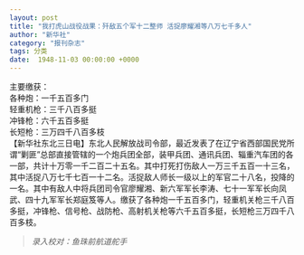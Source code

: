 ```yaml
---
layout: post
title: "我打虎山战役战果：歼敌五个军十二整师 活捉廖耀湘等八万七千多人"
author: "新华社"
category: "报刊杂志"
tags: 分类
date:  1948-11-03 00:00:00 +0000
---
```


主要缴获：
<br/>
各种炮：一千五百多门
<br/>
轻重机枪：三千八百多挺
<br/>
冲锋枪：六千五百多挺
<br/>
长短枪：三万四千八百多枝
<br/>
【新华社东北三日电】东北人民解放战司令部，最近发表了在辽宁省西部国民党所谓“剿匪”总部直接管辖的一个炮兵团全部，装甲兵团、通讯兵团、辎重汽车团的各一部，共计十万零一千二百二十五名。其中打死打伤敌人一万三千五百一十三名，其中活捉八万七千七百一十二名。活捉敌人师长一级以上的军官二十八名，投降的一名。其中有敌人中将兵团司令官廖耀湘、新六军军长李涛、七十一军军长向凤武、四十九军军长郑庭笈等人。缴获了各种炮一千五百多门，轻重机关枪三千八百多挺，冲锋枪、信号枪、战防枪、高射机关枪等六千五百多挺，长短枪三万四千八百多枝。


> *录入校对：鱼珠前航道舵手*
